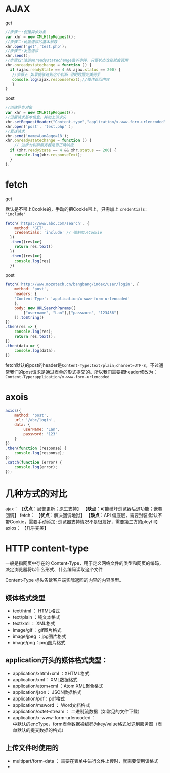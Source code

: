 # AJAX

get

```js
//步骤一:创建异步对象
var xhr = new XMLHttpRequest();
//步骤二:设置请求的基本参数
xhr.open('get','test.php');
//步骤三:发送请求
xhr.send();
//步骤四:注册onreadystatechange监听事件，只要状态改变就会调用
xhr.onreadystatechange = function () {
  if (ajax.readyState == 4 && ajax.status == 200) {
   //步骤五 如果能够进到这个判断 说明数据完美到手
   console.log(ajax.responseText);//操作返回内容
   }
}
```

post

```javascript
//创建异步对象  
var xhr = new XMLHttpRequest();
//设置请求基本信息，并加上请求头
xhr.setRequestHeader("Content-type","application/x-www-form-urlencoded");
xhr.open('post', 'test.php' );
//发送请求
xhr.send('name=Lan&age=18');
xhr.onreadystatechange = function () {
    // 这步为判断服务器是否正确响应
  if (xhr.readyState == 4 && xhr.status == 200) {
    console.log(xhr.responseText);
  } 
};
```

# fetch

get

默认是不带上Cookie的，手动的把Cookie带上，只需加上 `credentials: 'include'`

```js
fetch('https://www.abc.com/search', {
    method: 'GET',
    credentials: 'include' // 强制加入Cookie
  })
  .then((res)=>{
    return res.text()
  })
  .then((res)=>{
    console.log(res)
  })
```

post

```js
fetch('http://www.mozotech.cn/bangbang/index/user/login', {
    method: 'post',
    headers: {
    'Content-Type': 'application/x-www-form-urlencoded'
    },
    body: new URLSearchParams([
        ["username", "Lan"],["password", "123456"]
    ]).toString()
})
.then(res => {
    console.log(res);
    return res.text();
})
.then(data => {
    console.log(data);
})
```

fetch默认的post的header是`Content-Type:text/plain;charset=UTF-8`，不过通常我们的post请求是通过表单的形式提交的。所以我们需要把header修改为：`Content-Type:application/x-www-form-urlencoded`

# axois

```js
axios({
    method: 'post',
    url: '/abc/login',
    data: {
        userName: 'Lan',
        password: '123'
    }
})
.then(function (response) {
    console.log(response);
})
.catch(function (error) {
    console.log(error);
});
```

# 几种方式的对比

ajax：
 【**优点**：局部更新；原生支持】
 【**缺点**：可能破坏浏览器后退功能；嵌套回调】
 fetch：
 【**优点**：解决回调地狱】
 【**缺点**：API 偏底层，需要封装;默认不带Cookie，需要手动添加; 浏览器支持情况不是很友好，需要第三方的ployfill】
 axios：
 【几乎完美】

# HTTP content-type

一般是指网页中存在的 Content-Type，用于定义网络文件的类型和网页的编码，决定浏览器将以什么形式、什么编码读取这个文件

Content-Type 标头告诉客户端实际返回的内容的内容类型。

## 媒体格式类型

- text/html ： HTML格式
- text/plain ：纯文本格式
- text/xml ： XML格式
- image/gif ：gif图片格式
- image/jpeg ：jpg图片格式
- image/png：png图片格式

## application开头的媒体格式类型：

- application/xhtml+xml ：XHTML格式
- application/xml： XML数据格式
- application/atom+xml ：Atom XML聚合格式
- application/json： JSON数据格式
- application/pdf：pdf格式
- application/msword ： Word文档格式
- application/octet-stream ： 二进制流数据（如常见的文件下载）
- application/x-www-form-urlencoded ： <form encType="">中默认的encType，form表单数据被编码为key/value格式发送到服务器（表单默认的提交数据的格式）

## 上传文件时使用的

- multipart/form-data ： 需要在表单中进行文件上传时，就需要使用该格式
- 